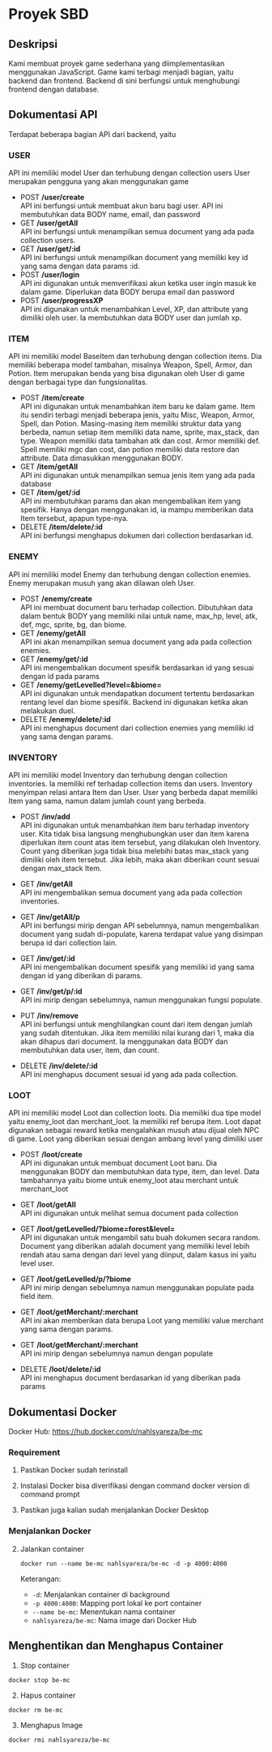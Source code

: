 # Proyek SBD

## Deskripsi

Kami membuat proyek game sederhana yang diimplementasikan menggunakan JavaScript. Game kami terbagi menjadi bagian, yaitu backend dan frontend. Backend di sini berfungsi untuk menghubungi frontend dengan database.

## Dokumentasi API

Terdapat beberapa bagian API dari backend, yaitu

### USER

API ini memiliki model User dan terhubung dengan collection users
User merupakan pengguna yang akan menggunakan game

- POST **/user/create**</br>
  API ini berfungsi untuk membuat akun baru bagi user. API ini membutuhkan data BODY name, email, dan password
- GET **/user/getAll**</br>
  API ini berfungsi untuk menampilkan semua document yang ada pada collection users.
- GET **/user/get/:id**</br>
  API ini berfungsi untuk menampilkan document yang memiliki key id yang sama dengan data params :id.
- POST **/user/login**</br>
  API ini digunakan untuk memverifikasi akun ketika user ingin masuk ke dalam game. Diperlukan data BODY berupa email dan password
- POST **/user/progressXP**</br>
  API ini digunakan untuk menambahkan Level, XP, dan attribute yang dimiliki oleh user. Ia membutuhkan data BODY user dan jumlah xp.

### ITEM

API ini memiliki model BaseItem dan terhubung dengan collection items. Dia memiliki beberapa model tambahan, misalnya Weapon, Spell, Armor, dan Potion.
Item merupakan benda yang bisa digunakan oleh User di game dengan berbagai type dan fungsionalitas.

- POST **/item/create**</br>
  API ini digunakan untuk menambahkan item baru ke dalam game. Item itu sendiri terbagi menjadi beberapa jenis, yaitu Misc, Weapon, Armor, Spell, dan Potion. Masing-masing item memiliki struktur data yang berbeda, namun setiap item memiliki data name, sprite, max_stack, dan type. Weapon memiliki data tambahan atk dan cost. Armor memiliki def. Spell memiliki mgc dan cost, dan potion memiliki data restore dan attribute. Data dimasukkan menggunakan BODY.
- GET **/item/getAll**</br>
  API ini digunakan untuk menampilkan semua jenis item yang ada pada database
- GET **/item/get/:id**</br>
  API ini membutuhkan params dan akan mengembalikan item yang spesifik. Hanya dengan menggunakan id, ia mampu memberikan data Item tersebut, apapun type-nya.
- DELETE **/item/delete/:id**</br>
  API ini berfungsi menghapus dokumen dari collection berdasarkan id.

### ENEMY

API ini memiliki model Enemy dan terhubung dengan collection enemies.
Enemy merupakan musuh yang akan dilawan oleh User.

- POST **/enemy/create**</br>
  API ini membuat document baru terhadap collection. Dibutuhkan data dalam bentuk BODY yang memiliki nilai untuk name, max_hp, level, atk, def, mgc, sprite, bg, dan biome.
- GET **/enemy/getAll**</br>
  API ini akan menampilkan semua document yang ada pada collection enemies.
- GET **/enemy/get/:id**</br>
  API ini mengembalikan document spesifik berdasarkan id yang sesuai dengan id pada params
- GET **/enemy/getLevelled?level=&biome=**</br>
  API ini digunakan untuk mendapatkan document tertentu berdasarkan rentang level dan biome spesifik. Backend ini digunakan ketika akan melakukan duel.
- DELETE **/enemy/delete/:id**</br>
  API ini menghapus document dari collection enemies yang memiliki id yang sama dengan params.

### INVENTORY

API ini memiliki model Inventory dan terhubung dengan collection inventories. Ia memiliki ref terhadap collection items dan users.
Inventory menyimpan relasi antara Item dan User. User yang berbeda dapat memiliki Item yang sama, namun dalam jumlah count yang berbeda.

- POST **/inv/add**</br>
  API ini digunakan untuk menambahkan item baru terhadap inventory user. Kita tidak bisa langsung menghubungkan user dan item karena diperlukan item count atas item tersebut, yang dilakukan oleh Inventory. Count yang diberikan juga tidak bisa melebihi batas max_stack yang dimiliki oleh item tersebut. Jika lebih, maka akan diberikan count sesuai dengan max_stack Item.

- GET **/inv/getAll**</br>
  API ini mengembalikan semua document yang ada pada collection inventories.

- GET **/inv/getAll/p**</br>
  API ini berfungsi mirip dengan API sebelumnya, namun mengembalikan document yang sudah di-populate, karena terdapat value yang disimpan berupa id dari collection lain.

- GET **/inv/get/:id**</br>
  API ini mengembalikan document spesifik yang memiliki id yang sama dengan id yang diberikan di params.

- GET **/inv/get/p/:id**</br>
  API ini mirip dengan sebelumnya, namun menggunakan fungsi populate.

- PUT **/inv/remove**</br>
  API ini berfungsi untuk menghilangkan count dari item dengan jumlah yang sudah ditentukan. Jika item memiliki nilai kurang dari 1, maka dia akan dihapus dari document. Ia menggunakan data BODY dan membutuhkan data user, item, dan count.

- DELETE **/inv/delete/:id**</br>
  API ini menghapus document sesuai id yang ada pada collection.

### LOOT

API ini memiliki model Loot dan collection loots. Dia memiliki dua tipe model yaitu enemy_loot dan merchant_loot. Ia memiliki ref berupa item.
Loot dapat digunakan sebagai reward ketika mengalahkan musuh atau dijual oleh NPC di game. Loot yang diberikan sesuai dengan ambang level yang dimiliki user

- POST **/loot/create**</br>
  API ini digunakan untuk membuat document Loot baru. Dia menggunakan BODY dan membutuhkan data type, item, dan level. Data tambahannya yaitu biome untuk enemy_loot atau merchant untuk merchant_loot

- GET **/loot/getAll**</br>
  API ini digunakan untuk melihat semua document pada collection

- GET **/loot/getLevelled/?biome=forest&level=**</br>
  API ini digunakan untuk mengambil satu buah dokumen secara random. Document yang diberikan adalah document yang memiliki level lebih rendah atau sama dengan dari level yang diinput, dalam kasus ini yaitu level user.

- GET **/loot/getLevelled/p/?biome**</br>
  API ini mirip dengan sebelumnya namun menggunakan populate pada field item.

- GET **/loot/getMerchant/:merchant**</br>
  API ini akan memberikan data berupa Loot yang memiliki value merchant yang sama dengan params.

- GET **/loot/getMerchant/:merchant**</br>
  API ini mirip dengan sebelumnya namun dengan populate

- DELETE **/loot/delete/:id**</br>
  API ini menghapus document berdasarkan id yang diberikan pada params

## Dokumentasi Docker

Docker Hub: https://hub.docker.com/r/nahlsyareza/be-mc

### Requirement

1. Pastikan Docker sudah terinstall

2. Instalasi Docker bisa diverifikasi dengan command docker version di command prompt

3. Pastikan juga kalian sudah menjalankan Docker Desktop

### Menjalankan Docker

2. Jalankan container

   ```
   docker run --name be-mc nahlsyareza/be-mc -d -p 4000:4000
   ```

   Keterangan:
   - `-d`: Menjalankan container di background
   - `-p 4000:4000`: Mapping port lokal ke port container
   - `--name be-mc`: Menentukan nama container
   - `nahlsyareza/be-mc`: Nama image dari Docker Hub

## Menghentikan dan Menghapus Container

1. Stop container

  ```
  docker stop be-mc
  ```

2. Hapus container

  ```
  docker rm be-mc
  ```

3. Menghapus Image

```
docker rmi nahlsyareza/be-mc
```